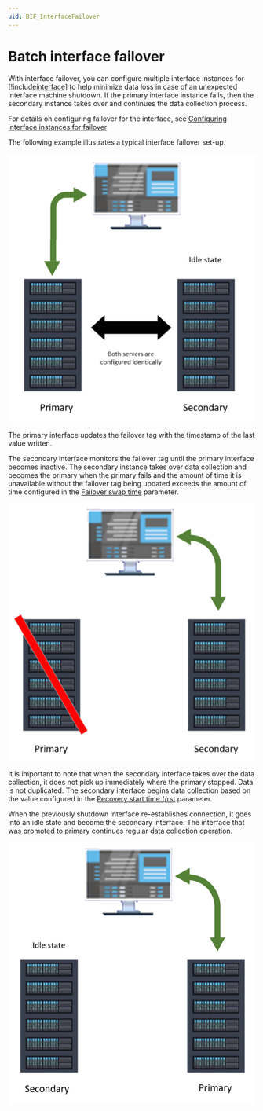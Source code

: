 ```yaml
---
uid: BIF_InterfaceFailover
---
```


# Batch interface failover

With interface failover, you can configure multiple interface instances for [!include[interface](../includes/product-long.md)] to help minimize data loss in case of an unexpected interface machine shutdown. If the primary interface instance fails, then the secondary instance takes over and continues the data collection process. 

For details on configuring failover for the interface, see [Configuring interface instances for failover](../installation-prerequisites/installation-prerequisites/configure-interface-instances-for-failover.md)

The following example illustrates a typical interface failover set-up.

![Primaryoperational](../images/Failover-1.png)

The primary interface updates the failover tag with the timestamp of the last value written.

The secondary interface monitors the failover tag until the primary interface becomes inactive. The secondary instance takes over data collection and becomes the primary when the primary fails and the amount of time it is unavailable without the failover tag being updated exceeds the amount of time configured in the [Failover swap time](../pi-event-frames-interface-manager/operational-settings-tab.md) parameter. 

![Primaryinactive](../images/Failover-2.png)

It is important to note that when the secondary interface takes over the data collection, it does not pick up immediately where the primary stopped. Data is not duplicated. The secondary interface begins data collection based on the value configured in the [Recovery start time (/rst](../command-line-parameter-reference/command-line-parameter-reference.md) parameter.

When the previously shutdown interface re-establishes connection, it goes into an idle state and become the secondary interface. The interface that was promoted to primary continues regular data collection operation.

![Secondaryprimary](../images/Failover-3.png)
